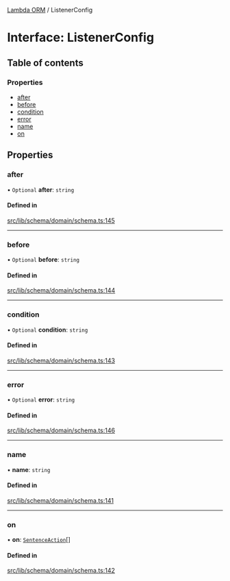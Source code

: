 [Lambda ORM](../README.md) / ListenerConfig

# Interface: ListenerConfig

## Table of contents

### Properties

- [after](ListenerConfig.md#after)
- [before](ListenerConfig.md#before)
- [condition](ListenerConfig.md#condition)
- [error](ListenerConfig.md#error)
- [name](ListenerConfig.md#name)
- [on](ListenerConfig.md#on)

## Properties

### after

• `Optional` **after**: `string`

#### Defined in

[src/lib/schema/domain/schema.ts:145](https://github.com/lambda-orm/lambdaorm-base/blob/4ecf84b/src/lib/schema/domain/schema.ts#L145)

___

### before

• `Optional` **before**: `string`

#### Defined in

[src/lib/schema/domain/schema.ts:144](https://github.com/lambda-orm/lambdaorm-base/blob/4ecf84b/src/lib/schema/domain/schema.ts#L144)

___

### condition

• `Optional` **condition**: `string`

#### Defined in

[src/lib/schema/domain/schema.ts:143](https://github.com/lambda-orm/lambdaorm-base/blob/4ecf84b/src/lib/schema/domain/schema.ts#L143)

___

### error

• `Optional` **error**: `string`

#### Defined in

[src/lib/schema/domain/schema.ts:146](https://github.com/lambda-orm/lambdaorm-base/blob/4ecf84b/src/lib/schema/domain/schema.ts#L146)

___

### name

• **name**: `string`

#### Defined in

[src/lib/schema/domain/schema.ts:141](https://github.com/lambda-orm/lambdaorm-base/blob/4ecf84b/src/lib/schema/domain/schema.ts#L141)

___

### on

• **on**: [`SentenceAction`](../enums/SentenceAction.md)[]

#### Defined in

[src/lib/schema/domain/schema.ts:142](https://github.com/lambda-orm/lambdaorm-base/blob/4ecf84b/src/lib/schema/domain/schema.ts#L142)
